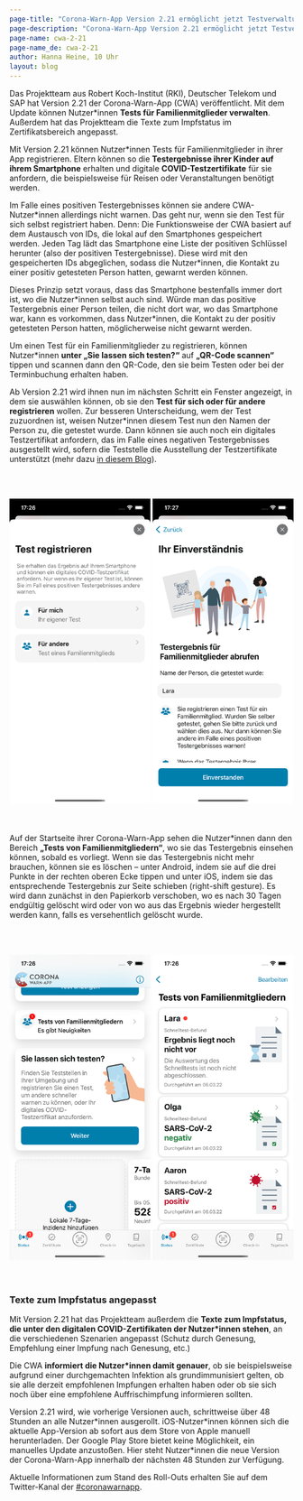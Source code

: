 ```yaml
---
page-title: "Corona-Warn-App Version 2.21 ermöglicht jetzt Testverwaltung für Familienmitglieder"
page-description: "Corona-Warn-App Version 2.21 ermöglicht jetzt Testverwaltung für Familienmitglieder"
page-name: cwa-2-21
page-name_de: cwa-2-21
author: Hanna Heine, 10 Uhr
layout: blog
---
```


Das Projektteam aus Robert Koch-Institut (RKI), Deutscher Telekom und SAP hat Version 2.21 der Corona-Warn-App (CWA) veröffentlicht. Mit dem Update können Nutzer*innen **Tests für Familienmitglieder verwalten**. Außerdem hat das Projektteam die Texte zum Impfstatus im Zertifikatsbereich angepasst. 

<!-- overview -->

Mit Version 2.21 können Nutzer\*innen Tests für Familienmitglieder in ihrer App registrieren. Eltern können so die **Testergebnisse ihrer Kinder auf ihrem Smartphone** erhalten und digitale **COVID-Testzertifikate** für sie anfordern, die beispielsweise für Reisen oder Veranstaltungen benötigt werden.  

Im Falle eines positiven Testergebnisses können sie andere CWA-Nutzer\*innen allerdings nicht warnen. Das geht nur, wenn sie den Test für sich selbst registriert haben. Denn: Die Funktionsweise der CWA basiert auf dem Austausch von IDs, die lokal auf den Smartphones gespeichert werden. Jeden Tag lädt das Smartphone eine Liste der positiven Schlüssel herunter (also der positiven Testergebnisse). Diese wird mit den gespeicherten IDs abgeglichen, sodass die Nutzer\*innen, die Kontakt zu einer positiv getesteten Person hatten, gewarnt werden können. 
 
Dieses Prinzip setzt voraus, dass das Smartphone bestenfalls immer dort ist, wo die Nutzer\*innen selbst auch sind. Würde man das positive Testergebnis einer Person teilen, die nicht dort war, wo das Smartphone war, kann es vorkommen, dass Nutzer*innen, die Kontakt zu der positiv getesteten Person hatten, möglicherweise nicht gewarnt werden.
 
Um einen Test für ein Familienmitglieder zu registrieren, können Nutzer\*innen **unter „Sie lassen sich testen?“** auf **„QR-Code scannen“** tippen und scannen dann den QR-Code, den sie beim Testen oder bei der Terminbuchung erhalten haben. 

Ab Version 2.21 wird ihnen nun im nächsten Schritt ein Fenster angezeigt, in dem sie auswählen können, ob sie den **Test für sich oder für andere registrieren** wollen. Zur besseren Unterscheidung, wem der Test zuzuordnen ist, weisen Nutzer\*innen diesem Test nun den Namen der Person zu, die getestet wurde. Dann können sie auch noch ein digitales Testzertifikat anfordern, das im Falle eines negativen Testergebnisses ausgestellt wird, sofern die Teststelle die Ausstellung der Testzertifikate unterstützt (mehr dazu [in diesem Blog](/de/blog/2021-06-24-cwa-version-2-4/)).

<br></br>
<center> 
<img src="./familienfunktion-testzertifikate(4).png" title="Testregistrierung für sich selbst oder für andere" style="align: center" width=250> <img src="./familienfunktion-testzertifikate(5).png" title="Testregistrierung für andere" style="align: center" width=250>
</center>
<br></br>

Auf der Startseite ihrer Corona-Warn-App sehen die Nutzer\*innen dann den Bereich **„Tests von Familienmitgliedern“**, wo sie das Testergebnis einsehen können, sobald es vorliegt. Wenn sie das Testergebnis nicht mehr brauchen, können sie es löschen – unter Android, indem sie auf die drei Punkte in der rechten oberen Ecke tippen und unter iOS, indem sie das entsprechende Testergebnis zur Seite schieben (right-shift gesture). Es wird dann zunächst in den Papierkorb verschoben, wo es nach 30 Tagen endgültig gelöscht wird oder von wo aus das Ergebnis wieder hergestellt werden kann, falls es versehentlich gelöscht wurde.

<br></br>
<center> 
<img src="./familienfunktion-testzertifikate(3).png" title="Tests von Familienmitgliedern" style="align: center" width=250> <img src="./familienfunktion-testzertifikate(2).png" title="Tests von Familienmitgliedern" style="align: center" width=250>
</center>
<br></br>

### Texte zum Impfstatus angepasst

Mit Version 2.21 hat das Projektteam außerdem die **Texte zum Impfstatus, die unter den digitalen COVID-Zertifikaten der Nutzer\*innen stehen**, an die verschiedenen Szenarien angepasst (Schutz durch Genesung, Empfehlung einer Impfung nach Genesung, etc.) 

Die CWA **informiert die Nutzer\*innen damit genauer**, ob sie beispielsweise aufgrund einer durchgemachten Infektion als grundimmunisiert gelten, ob sie alle derzeit empfohlenen Impfungen erhalten haben oder ob sie sich noch über eine empfohlene Auffrischimpfung informieren sollten.

Version 2.21 wird, wie vorherige Versionen auch, schrittweise über 48 Stunden an alle Nutzer\*innen ausgerollt. iOS-Nutzer\*innen können sich die aktuelle App-Version ab sofort aus dem Store von Apple manuell herunterladen. Der Google Play Store bietet keine Möglichkeit, ein manuelles Update anzustoßen. Hier steht Nutzer\*innen die neue Version der Corona-Warn-App innerhalb der nächsten 48 Stunden zur Verfügung.

Aktuelle Informationen zum Stand des Roll-Outs erhalten Sie auf dem Twitter-Kanal der [#coronawarnapp](https://twitter.com/coronawarnapp).

